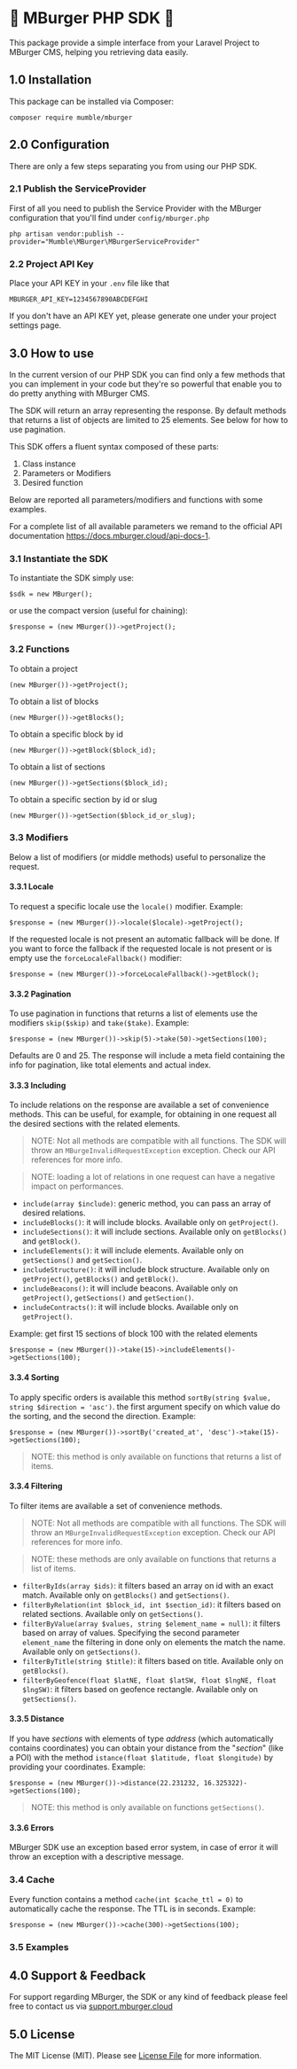 # 🍔 MBurger PHP SDK 🍔 

This package provide a simple interface from your Laravel Project to MBurger CMS, helping you retrieving data easily.

## 1.0 Installation

This package can be installed via Composer:

    composer require mumble/mburger

## 2.0 Configuration

There are only a few steps separating you from using our PHP SDK.

### 2.1 Publish the ServiceProvider

First of all you need to publish the Service Provider with the MBurger configuration that you'll find under `config/mburger.php`

    php artisan vendor:publish --provider="Mumble\MBurger\MBurgerServiceProvider"

### 2.2 Project API Key

Place your API KEY in your `.env` file like that

    MBURGER_API_KEY=1234567890ABCDEFGHI

If you don't have an API KEY yet, please generate one under your project settings page.

## 3.0 How to use

In the current version of our PHP SDK you can find only a few methods that you can implement in your code but they're so powerful that enable you to do pretty anything with MBurger CMS.

The SDK will return an array representing the response. By default methods that returns a list of objects are limited to 25 elements. See below for how to use pagination.

This SDK offers a fluent syntax composed of these parts:

1. Class instance
2. Parameters or Modifiers
3. Desired function

Below are reported all parameters/modifiers and functions with some examples.

For a complete list of all available parameters we remand to the official API documentation https://docs.mburger.cloud/api-docs-1.

### 3.1 Instantiate the SDK

To instantiate the SDK simply use:

    $sdk = new MBurger();

or use the compact version (useful for chaining):

    $response = (new MBurger())->getProject();

### 3.2 Functions

To obtain a project

    (new MBurger())->getProject();

To obtain a list of blocks

    (new MBurger())->getBlocks();

To obtain a specific block by id

    (new MBurger())->getBlock($block_id);

To obtain a list of sections

    (new MBurger())->getSections($block_id);

To obtain a specific section by id or slug

    (new MBurger())->getSection($block_id_or_slug);

### 3.3 Modifiers

Below a list of modifiers (or middle methods) useful to personalize the request.

#### 3.3.1 Locale

To request a specific locale use the `locale()` modifier. Example:

    $response = (new MBurger())->locale($locale)->getProject();

If the requested locale is not present an automatic fallback will be done. If you want to force the fallback if the requested locale is not present or is empty use the `forceLocaleFallback()` modifier:

    $response = (new MBurger())->forceLocaleFallback()->getBlock();

#### 3.3.2 Pagination

To use pagination in functions that returns a list of elements use the modifiers `skip($skip)` and `take($take)`. Example:

    $response = (new MBurger())->skip(5)->take(50)->getSections(100);

Defaults are 0 and 25. The response will include a meta field containing the info for pagination, like total elements and actual index.  

#### 3.3.3 Including

To include relations on the response are available a set of convenience methods. This can be useful, for example, for obtaining in one request all the desired sections with the related elements.

> NOTE: Not all methods are compatible with all functions. The SDK will throw an `MBurgeInvalidRequestException` exception. Check our API references for more info.

> NOTE: loading a lot of relations in one request can have a negative impact on performances.

- `include(array $include)`: generic method, you can pass an array of desired relations.
- `includeBlocks()`: it will include blocks. Available only on `getProject()`.
- `includeSections()`: it will include sections. Available only on `getBlocks()` and `getBlock()`.
- `includeElements()`: it will include elements. Available only on `getSections()` and `getSection()`.
- `includeStructure()`: it will include block structure. Available only on `getProject()`, `getBlocks()` and `getBlock()`.
- `includeBeacons()`: it will include beacons. Available only on `getProject()`, `getSections()` and `getSection()`.
- `includeContracts()`: it will include blocks. Available only on `getProject()`.

Example: get first 15 sections of block 100 with the related elements

    $response = (new MBurger())->take(15)->includeElements()->getSections(100);

#### 3.3.4 Sorting

To apply specific orders is available this method `sortBy(string $value, string $direction = 'asc')`. the first argument specify on which value do the sorting, and the second the direction. Example:

    $response = (new MBurger())->sortBy('created_at', 'desc')->take(15)->getSections(100);

> NOTE: this method is only available on functions that returns a list of items.

#### 3.3.4 Filtering

To filter items are available a set of convenience methods.

> NOTE: Not all methods are compatible with all functions. The SDK will throw an `MBurgeInvalidRequestException` exception. Check our API references for more info.

> NOTE: these methods are only available on functions that returns a list of items.

- `filterByIds(array $ids)`: it filters based an array on id with an exact match. Available only on `getBlocks()` and `getSections()`.
- `filterByRelation(int $block_id, int $section_id)`: it filters based on related sections. Available only on `getSections()`.
- `filterByValue(array $values, string $element_name = null)`: it filters based on array of values. Specifying the second parameter `element_name` the filtering in done only on elements the match the name. Available only on `getSections()`.
- `filterByTitle(string $title)`: it filters based on title. Available only on `getBlocks()`.
- `filterByGeofence(float $latNE, float $latSW, float $lngNE, float $lngSW)`: it filters based on geofence rectangle. Available only on `getSections()`.

#### 3.3.5 Distance

If you have _sections_ with elements of type _address_ (which automatically contains coordinates) you can obtain your distance from the "_section_" (like a POI) with the method `istance(float $latitude, float $longitude)` by providing your coordinates. Example:

    $response = (new MBurger())->distance(22.231232, 16.325322)->getSections(100);

> NOTE: this method is only available on functions `getSections()`.

#### 3.3.6 Errors

MBurger SDK use an exception based error system, in case of error it will throw an exception with a descriptive message.

### 3.4 Cache

Every function contains a method `cache(int $cache_ttl = 0)` to automatically cache the response. The TTL is in seconds. Example:

    $response = (new MBurger())->cache(300)->getSections(100);

### 3.5 Examples

## 4.0 Support & Feedback

For support regarding MBurger, the SDK or any kind of feedback please feel free to contact us via  [support.mburger.cloud](http://support.mburger.cloud/)

## 5.0 License
The MIT License (MIT). Please see [License File](./LICENSE) for more information.
